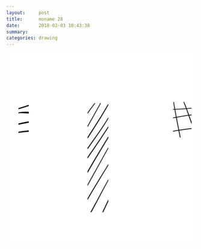 ```yaml
---
layout:     post
title:      noname 28
date:       2018-02-03 10:43:38
summary:    
categories: drawing
---
```

![noname 28](/images/diary/noname-28.png "some gauge?")
